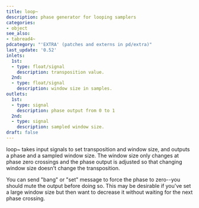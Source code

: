 ```yaml
---
title: loop~
description: phase generator for looping samplers
categories:
- object
see_also:
- tabread4~
pdcategory: "'EXTRA' (patches and externs in pd/extra)"
last_update: '0.52'
inlets:
  1st:
  - type: float/signal
    description: transposition value.
  2nd:
  - type: float/signal
    description: window size in samples.
outlets:
  1st:
  - type: signal
    description: phase output from 0 to 1
  2nd:
  - type: signal
    description: sampled window size.
draft: false
---
```

loop~ takes input signals to set transposition and window size, and outputs a phase and a sampled window size. The window size only changes at phase zero crossings and the phase output is adjusted so that changing window size doesn't change the transposition.

You can send "bang" or "set" message to force the phase to zero--you should mute the output before doing so. This may be desirable if you've set a large window size but then want to decrease it without waiting for the next phase crossing.